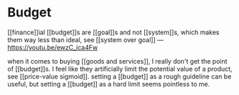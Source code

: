 # Budget

[[finance]]ial [[budget]]s are [[goal]]s and not [[system]]s, which makes them way less than ideal, see [[system over goal]] &mdash; <https://youtu.be/ewzC_ica4Fw>

when it comes to buying [[goods and services]], I really don't get the point of [[budget]]s. I feel like they artificially limit the potential value of a product, see [[price-value sigmoid]]. setting a [[budget]] as a rough guideline can be useful, but setting a [[budget]] as a hard limit seems pointless to me.
